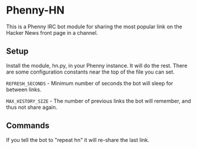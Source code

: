 # Phenny-HN

This is a Phenny IRC bot module for sharing the most popular link on the Hacker News front page in a channel.

## Setup

Install the module, hn.py, in your Phenny instance. It will do the rest. There are some configuration constants near the top of the file you can set.

`REFRESH_SECONDS` - Minimum number of seconds the bot will sleep for between links.

`MAX_HISTORY_SIZE` - The number of previous links the bot will remember, and thus not share again.

## Commands

If you tell the bot to "repeat hn" it will re-share the last link.
